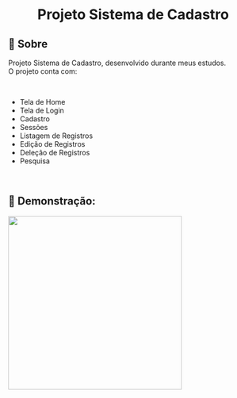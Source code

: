 
<h1 align="center">Projeto Sistema de Cadastro</h1>



## 📖 Sobre

Projeto Sistema de Cadastro, desenvolvido durante meus estudos. <br>
O projeto conta com:

<br>
<ul>
  <li>Tela de Home</li>
  <li>Tela de Login</li>
  <li>Cadastro</li>
  <li>Sessões</li>
  <li>Listagem de Registros</li>
  <li>Edição de Registros</li>
  <li>Deleção de Registros</li>
  <li>Pesquisa</li>
</ul>
<br>

## 📖 Demonstração:

<div>
  <img height="350" src="" style="max-width:200%;"/>
</div>
